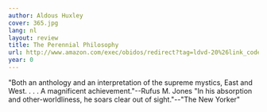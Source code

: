 ```yaml
---
author: Aldous Huxley
cover: 365.jpg
lang: nl
layout: review
title: The Perennial Philosophy
url: http://www.amazon.com/exec/obidos/redirect?tag=ldvd-20%26link_code=xm2%26camp=2025%26creative=165953%26path=http://www.amazon.com/gp/redirect.html%253fASIN=0060901918%2526tag=ldvd-20%2526lcode=xm2%2526cID=2025%2526ccmID=165953%2526location=/o/ASIN/0060901918%25253FSubscriptionId=0VJDVJ14KM0P0VXDCQ82
year: 0
---
```


"Both an anthology and an interpretation of the supreme mystics, East and West. . . . A magnificent achievement."--Rufus M. Jones "In his absorption and other-worldliness, he soars clear out of sight."--"The New Yorker"
